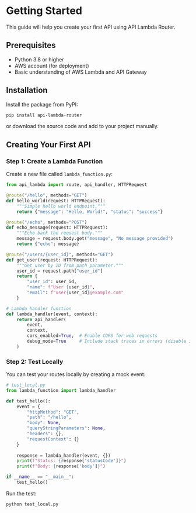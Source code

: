 # Getting Started

This guide will help you create your first API using API Lambda Router.

## Prerequisites

- Python 3.8 or higher
- AWS account (for deployment)
- Basic understanding of AWS Lambda and API Gateway

## Installation

Install the package from PyPI:

```bash
pip install api-lambda-router
```

or download the source code and add to your project manually.

## Creating Your First API

### Step 1: Create a Lambda Function

Create a new file called `lambda_function.py`:

```python
from api_lambda import route, api_handler, HTTPRequest

@route("/hello", methods="GET")
def hello_world(request: HTTPRequest):
    """Simple hello world endpoint."""
    return {"message": "Hello, World!", "status": "success"}

@route("/echo", methods="POST")
def echo_message(request: HTTPRequest):
    """Echo back the request body."""
    message = request.body.get("message", "No message provided")
    return {"echo": message}

@route("/users/{user_id}", methods="GET")
def get_user(request: HTTPRequest):
    """Get user by ID from path parameter."""
    user_id = request.path["user_id"]
    return {
        "user_id": user_id,
        "name": f"User {user_id}",
        "email": f"user{user_id}@example.com"
    }

# Lambda handler function
def lambda_handler(event, context):
    return api_handler(
        event, 
        context, 
        cors_enabled=True,  # Enable CORS for web requests
        debug_mode=True     # Include stack traces in errors (disable in production)
    )
```

### Step 2: Test Locally

You can test your routes locally by creating a mock event:

```python
# test_local.py
from lambda_function import lambda_handler

def test_hello():
    event = {
        "httpMethod": "GET",
        "path": "/hello",
        "body": None,
        "queryStringParameters": None,
        "headers": {},
        "requestContext": {}
    }
    
    response = lambda_handler(event, {})
    print(f"Status: {response['statusCode']}")
    print(f"Body: {response['body']}")

if __name__ == "__main__":
    test_hello()
```

Run the test:

```bash
python test_local.py
```
